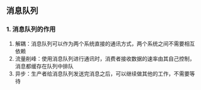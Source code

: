## 消息队列



### 1. 消息队列的作用

1. 解耦：消息队列可以作为两个系统直接的通讯方式，两个系统之间不需要相互依赖
2. 流量削峰：使用消息队列进行通讯时，消费者接收数据的速率由其自己控制，消息都缓存在队列中排队
3. 异步：生产者给消息队列发送完消息之后，可以继续做其他的工作，不需要等待

